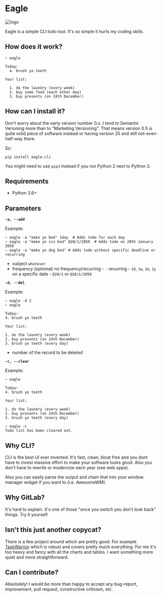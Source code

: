 # Eagle
![logo](https://gitlab.com/n1_/eagle/raw/master/logo.png)

Eagle is a simple CLI todo tool. It's so simple it hurts my coding skills.

## How does it work?
```
~ eagle

Today:
  4. brush yo teeth

Your list:

  1. do the laundry (every week)
  2. buy some food (each other day)
  3. buy presents (on 24th December)
```

## How can I install it?
Don't worry about the early version number 0.x. I tend to Semantic Verioning more
than to "Marketing Versioning". That means version 0.5 is quite solid piece of
software instead or having version 25 and still not-even-half-way there.

So:

```
pip install eagle-cli
```

You might need to use `pip3` instead if you run Python 2 next to Python 3.

## Requirements
* Python 3.6+

## Parameters
**`-a, --add`**

Example:

```shell
~ eagle -a "make yo bed" 1day  # Adds todo for each day
~ eagle -a "make yo sis bed" @20/1/2050  # Adds todo on 20th January 2050
~ eagle -a "make yo dog bed" # Adds todo without specific deadline or recurring
```

- subject `whatever`
- frequency (optional)
    no frequency/recurring - `-`
    recurring - `1d`, `1w`, `1m`, `1y`
    on a specific date - `@20/1` or `@20/1/2050`

**`-d, --del`**

Example:

```
~ eagle -d 2
~ eagle

Today:
4. brush yo teeth

Your list:

1. do the laundry (every week)
2. buy presents (on 24th December)
3. brush yo teeth (every day)
```

- number of the record to be deleted

**`-c, --clear`**

Example:

```
~ eagle

Today:
4. brush yo teeth

Your list:

1. do the laundry (every week)
2. buy presents (on 24th December)
3. brush yo teeth (every day)

~ eagle -c
Todo list has been cleared out.
```

## Why CLI?
CLI is the best UI ever invented. It's fast, clean, bloat free and you dont have to
invest massive effort to make your software looks good. Also you don't have to rewrite
or modernize each year (see web apps).

Also you can easily parse the output and chain that into your window manager widget if you
want to (i.e. AwesomeWM).

## Why GitLab?
It's hard to explain. It's one of those "once you switch you don't look back" things.
Try it yourself.

## Isn't this just another copycat?
There is a few project around which are pretty good. For example [TaskWarrior](https://taskwarrior.org/)
which is robust and covers pretty much everything. For me it's too heavy and fancy with all
the charts and tables. I want something more quiet and more straightforward.

## Can I contribute?
Absolutely! I would be more than happy to accept any bug-report, improvement, pull request,
constructive criticism, etc.
